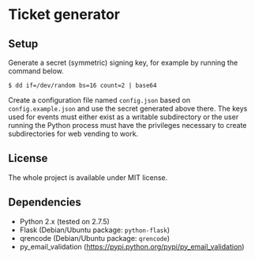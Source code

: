 Ticket generator
================

Setup
-----

Generate a secret (symmetric) signing key, for example by running the command below.

	$ dd if=/dev/random bs=16 count=2 | base64

Create a configuration file named `config.json` based on `config.example.json`
and use the secret generated above there. The keys used for events must either
exist as a writable subdirectory or the user running the Python process must
have the privileges necessary to create subdirectories for web vending to work.

License
-------

The whole project is available under MIT license.

Dependencies
------------

 - Python 2.x (tested on 2.7.5)
 - Flask (Debian/Ubuntu package: `python-flask`)
 - qrencode (Debian/Ubuntu package: `qrencode`)
 - py_email_validation (https://pypi.python.org/pypi/py_email_validation)

